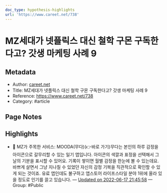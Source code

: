```yaml
---
doc_type: hypothesis-highlights
url: 'https://www.careet.net/738'
---
```


# MZ세대가 넷플릭스 대신 철학 구몬 구독한다고? 갓생 마케팅 사례 9

## Metadata
- Author: [careet.net]()
- Title: MZ세대가 넷플릭스 대신 철학 구몬 구독한다고? 갓생 마케팅 사례 9
- Reference: https://www.careet.net/738
- Category: #article

## Page Notes
## Highlights
- 📌 MZ가 주목한 서비스: MOODA(무다)(👉바로 가기)무다는 본인의 하루 감정을 아이콘으로 갈무리할 수 있는 일기 앱입니다. 아이콘의 색깔과 표정을 선택해서 그날의 기분을 표시할 수 있어요. 기록이 쌓이면 월별 감정을 한눈에 볼 수 있는데요. 바쁘게 살면서 그냥 지나칠 수 있었던 자신의 감정 기복을 직관적으로 확인할 수 있게 되는 것이죠. 유료 앱인데도 불구하고 앱스토어 라이프스타일 분야 1위에 올라 있을 정도로 인기를 끌고 있습니다. — [Updated on 2022-06-17 21:45:58](https://hyp.is/b65D9O47EeyYvkMnoblV0A/www.careet.net/738) — Group: #Public



